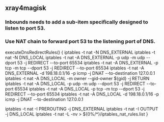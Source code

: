 ## xray4magisk
### Inbounds needs to add a sub-item specifically designed to listen to port 53.
### Use NAT chain to forward port 53 to the listening port of DNS.
executeDnsRedirectRules() {
  iptables -t nat -N DNS_EXTERNAL
  iptables -t nat -N DNS_LOCAL
  iptables -t nat -A DNS_EXTERNAL -p udp -m udp --dport 53 -j REDIRECT --to-port 65534
  iptables -t nat -A DNS_EXTERNAL -p tcp -m tcp --dport 53 -j REDIRECT --to-port 65534
  iptables -t nat -A DNS_EXTERNAL -d 198.18.0.1/16 -p icmp -j DNAT --to-destination 127.0.0.1
  iptables -t nat -A DNS_LOCAL -m owner --gid-owner ${gid} -j RETURN
  iptables -t nat -A DNS_LOCAL -p udp -m udp --dport 53 -j REDIRECT --to-port 65534
  iptables -t nat -A DNS_LOCAL -p tcp -m tcp --dport 53 -j REDIRECT --to-port 65534
  iptables -t nat -A DNS_LOCAL -d 198.18.0.1/16 -p icmp -j DNAT --to-destination 127.0.0.1
  
  iptables -t nat -I PREROUTING -j DNS_EXTERNAL
  iptables -t nat -I OUTPUT -j DNS_LOCAL
  iptables -t nat -L -nv > ${0%/*}/iptables_nat_rules.list
}
